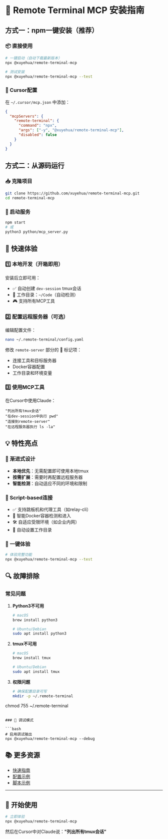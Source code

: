 # 🚀 Remote Terminal MCP 安装指南

## 方式一：npm一键安装（推荐）

### 📦 直接使用

```bash
# 一键启动（自动下载最新版本）
npx @xuyehua/remote-terminal-mcp

# 测试安装
npx @xuyehua/remote-terminal-mcp --test
```

### 🔧 Cursor配置

在 `~/.cursor/mcp.json` 中添加：

```json
{
  "mcpServers": {
    "remote-terminal": {
      "command": "npx",
      "args": ["-y", "@xuyehua/remote-terminal-mcp"],
      "disabled": false
    }
  }
}
```

## 方式二：从源码运行

### 📥 克隆项目

```bash
git clone https://github.com/xuyehua/remote-terminal-mcp.git
cd remote-terminal-mcp
```

### 🏃 启动服务

```bash
npm start
# 或
python3 python/mcp_server.py
```

## 🎯 快速体验

### 1️⃣ 本地开发（开箱即用）

安装后立即可用：
- ✅ 自动创建 `dev-session` tmux会话
- 📁 工作目录：`~/Code`（自动检测）
- 🎮 支持所有MCP工具

### 2️⃣ 配置远程服务器（可选）

编辑配置文件：
```bash
nano ~/.remote-terminal/config.yaml
```

修改 `remote-server` 部分的 📍 标记项：
- 连接工具和目标服务器
- Docker容器配置
- 工作目录和环境变量

### 3️⃣ 使用MCP工具

在Cursor中使用Claude：
```
"列出所有tmux会话"
"在dev-session中执行 pwd"
"连接到remote-server"
"在远程服务器执行 ls -la"
```

## 💡 特性亮点

### 🎯 渐进式设计
- **本地优先**：无需配置即可使用本地tmux
- **按需扩展**：需要时再配置远程服务器
- **智能检测**：自动适应不同的环境和限制

### 🔧 Script-based连接
- ✅ 支持跳板机和代理工具（如relay-cli）
- 🐳 智能Docker容器检测和进入
- 🛠️ 自适应受限环境（如企业内网）
- 📁 自动设置工作目录

### 🚀 一键体验
```bash
# 体验完整功能
npx @xuyehua/remote-terminal-mcp --test
```

## 🔍 故障排除

### 常见问题

1. **Python3不可用**
   ```bash
   # macOS
   brew install python3
   
   # Ubuntu/Debian
   sudo apt install python3
   ```

2. **tmux不可用**
   ```bash
   # macOS
   brew install tmux
   
   # Ubuntu/Debian
   sudo apt install tmux
   ```

3. **权限问题**
   ```bash
   # 确保配置目录可写
   mkdir -p ~/.remote-terminal
chmod 755 ~/.remote-terminal
   ```

### 🐛 调试模式

```bash
# 启用调试输出
npx @xuyehua/remote-terminal-mcp --debug
```

## 📚 更多资源

- [快速指南](QUICK_GUIDE.md)
- [配置示例](../config/)
- [脚本示例](../scripts/)

---

## 🎉 开始使用

```bash
# 立即体验
npx @xuyehua/remote-terminal-mcp
```

然后在Cursor中对Claude说：**"列出所有tmux会话"** 